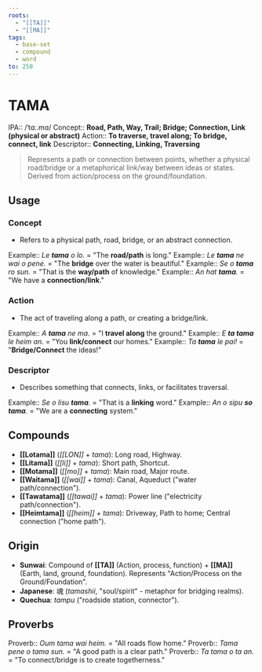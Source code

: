 ```yaml
---
roots:
  - "[[TA]]"
  - "[[MA]]"
tags:
  - base-set
  - compound
  - word
to: 250
---
```

# TAMA

IPA::				/ˈtɑː.mɑ/
Concept::		**Road, Path, Way, Trail; Bridge; Connection, Link (physical or abstract)**
Action::		**To traverse, travel along; To bridge, connect, link**
Descriptor::	**Connecting, Linking, Traversing**

> Represents a path or connection between points, whether a physical road/bridge or a metaphorical link/way between ideas or states. Derived from action/process on the ground/foundation.

## Usage

### Concept
*   Refers to a physical path, road, bridge, or an abstract connection.

Example::   *Le **tama** o lo.* = "The **road/path** is long."
Example::   *Le **tama** ne wai o pene.* = "The **bridge** over the water is beautiful."
Example::   *Se o **tama** ro sun.* = "That is the **way/path** of knowledge."
Example::   *An hat **tama**.* = "We have a **connection/link**."

### Action
*   The act of traveling along a path, or creating a bridge/link.

Example::   *A **tama** ne ma.* = "I **travel along** the ground."
Example::   *E **ta tama** le heim an.* = "You **link/connect** our homes."
Example::   *Ta **tama** le pai!* = "**Bridge/Connect** the ideas!"

### Descriptor
*   Describes something that connects, links, or facilitates traversal.

Example::   *Se o lisu **tama**.* = "That is a **linking** word."
Example::   *An o sipu **so tama**.* = "We are a **connecting** system."

## Compounds

*   **[[Lotama]]** (*[[LON]]* + *tama*): Long road, Highway.
*   **[[Litama]]** (*[[li]]* + *tama*): Short path, Shortcut.
*   **[[Motama]]** (*[[mo]]* + *tama*): Main road, Major route.
*   **[[Waitama]]** (*[[wai]]* + *tama*): Canal, Aqueduct ("water path/connection").
*   **[[Tawatama]]** (*[[tawai]]* + *tama*): Power line ("electricity path/connection").
*   **[[Heimtama]]** (*[[heim]]* + *tama*): Driveway, Path to home; Central connection ("home path").

## Origin

*   **Sunwai**: Compound of **[[TA]]** (Action, process, function) + **[[MA]]** (Earth, land, ground, foundation). Represents "Action/Process on the Ground/Foundation".
*   **Japanese**: 魂 (*tamashii*, "soul/spirit" - metaphor for bridging realms).
*   **Quechua**: *tampu* ("roadside station, connector").

## Proverbs

Proverb:: *Oum tama wai heim.* = "All roads flow home."
Proverb:: *Tama pene o tama sun.* = "A good path is a clear path."
Proverb:: *Ta tama o ta an.* = "To connect/bridge is to create togetherness."